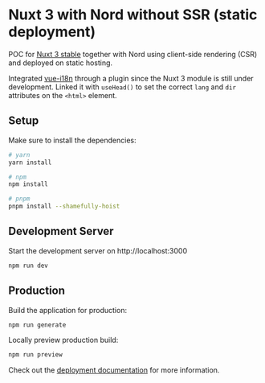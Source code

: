 # Nuxt 3 with Nord without SSR (static deployment)

POC for [Nuxt 3 stable](https://nuxt.com/) together with Nord using client-side rendering (CSR) and deployed on static hosting.

Integrated [vue-i18n](https://vue-i18n.intlify.dev/) through a plugin since the Nuxt 3 module is still under development.
Linked it with `useHead()` to set the correct `lang` and `dir` attributes on the `<html>` element.

## Setup

Make sure to install the dependencies:

```bash
# yarn
yarn install

# npm
npm install

# pnpm
pnpm install --shamefully-hoist
```

## Development Server

Start the development server on http://localhost:3000

```bash
npm run dev
```

## Production

Build the application for production:

```bash
npm run generate
```

Locally preview production build:

```bash
npm run preview
```

Check out the [deployment documentation](https://nuxt.com/docs/getting-started/deployment) for more information.
